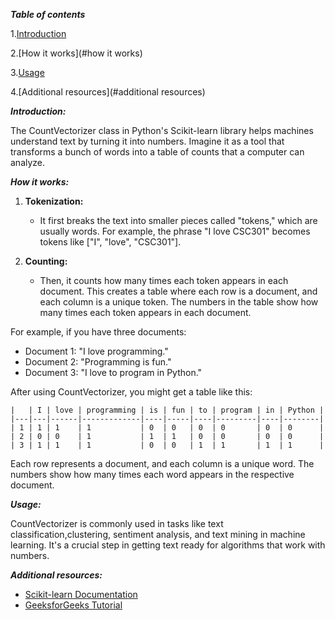 ***Table of contents*** 

1.[Introduction](#introduction)

2.[How it works](#how it works)

3.[Usage](#usage)

4.[Additional resources](#additional resources)

***Introduction:***


The CountVectorizer class in Python's Scikit-learn library helps machines understand text by turning it into numbers. Imagine it as a tool that transforms a bunch of words into a table of counts that a computer can analyze.

***How it works:***

1. **Tokenization:**
   - It first breaks the text into smaller pieces called "tokens," which are usually words. For example, the phrase "I love CSC301" becomes tokens like ["I", "love", "CSC301"].

2. **Counting:**
   - Then, it counts how many times each token appears in each document. This creates a table where each row is a document, and each column is a unique token. The numbers in the table show how many times each token appears in each document.

For example, if you have three documents:

- Document 1: "I love programming."
- Document 2: "Programming is fun."
- Document 3: "I love to program in Python."

After using CountVectorizer, you might get a table like this:

```
|   | I | love | programming | is | fun | to | program | in | Python |
|---|---|------|-------------|----|-----|----|---------|----|--------|
| 1 | 1 | 1    | 1           | 0  | 0   | 0  | 0       | 0  | 0      |
| 2 | 0 | 0    | 1           | 1  | 1   | 0  | 0       | 0  | 0      |
| 3 | 1 | 1    | 1           | 0  | 0   | 1  | 1       | 1  | 1      |
```

Each row represents a document, and each column is a unique word. The numbers show how many times each word appears in the respective document.

***Usage:***


CountVectorizer is commonly used in tasks like text classification,clustering, sentiment analysis, and text mining in machine learning. It's a crucial step in getting text ready for algorithms that work with numbers.

***Additional resources:***

- [Scikit-learn Documentation](https://scikit-learn.org/stable/modules/generated/sklearn.feature_extraction.text.CountVectorizer.html)
- [GeeksforGeeks Tutorial](https://www.geeksforgeeks.org/using-countvectorizer-to-extracting-features-from-text/)
